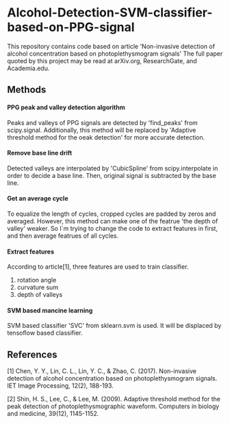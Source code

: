 # Alcohol-Detection-SVM-classifier-based-on-PPG-signal
This repository contains code based on article 'Non-invasive detection of alcohol concentration based on photoplethysmogram signals'  The full paper quoted by this project may be read at arXiv.org, ResearchGate, and Academia.edu.

## Methods

#### PPG peak and valley detection algorithm
Peaks and valleys of PPG signals are detected by 'find_peaks' from scipy.signal.
Additionally, this method will be replaced by 'Adaptive threshold method for the oeak detection' for more accurate detection.


#### Remove base line drift
Detected valleys are interpolated by 'CubicSpline' from scipy.interpolate in order to decide a base line.
Then, original signal is subtracted by the base line.


#### Get an average cycle
To equalize the length of cycles, cropped cycles are padded by zeros and averaged.
However, this method can make one of the featrue 'the depth of valley' weaker. So I`m trying to change the code to extract features in first, and then average featrues of all cycles.


#### Extract features
According to article[1], three features are used to train classifier.
1. rotation angle
2. curvature sum
3. depth of valleys


#### SVM based mancine learning
SVM based classifier 'SVC' from sklearn.svm is used. It will be displaced by tensoflow based classifier.


## References
[1] Chen, Y. Y., Lin, C. L., Lin, Y. C., & Zhao, C. (2017). Non-invasive detection of alcohol concentration based on photoplethysmogram signals. IET Image Processing, 12(2), 188-193.

[2] Shin, H. S., Lee, C., & Lee, M. (2009). Adaptive threshold method for the peak detection of photoplethysmographic waveform. Computers in biology and medicine, 39(12), 1145-1152.
